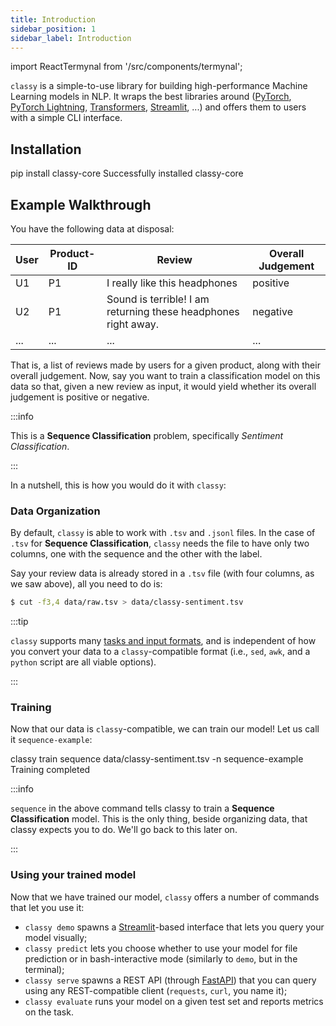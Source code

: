 ```yaml
---
title: Introduction
sidebar_position: 1
sidebar_label: Introduction
---
```


import ReactTermynal from '/src/components/termynal';

`classy` is a simple-to-use library for building high-performance Machine Learning models in NLP.
It wraps the best libraries around ([PyTorch](https://pytorch.org/), [PyTorch Lightning](https://www.pytorchlightning.ai/),
[Transformers](https://huggingface.co/transformers/), [Streamlit](https://streamlit.io/), ...)
and offers them to users with a simple CLI interface.

## Installation

<ReactTermynal>
  <span data-ty="input">pip install classy-core</span>
  <span data-ty="progress"></span>
  <span data-ty>Successfully installed classy-core</span>
</ReactTermynal>

## Example Walkthrough

You have the following data at disposal:

| User | Product-ID | Review | Overall Judgement |
| ----------- | ----------- | ----------- | ----------- |
| U1 | P1 | I really like this headphones | positive |
| U2 | P1 | Sound is terrible! I am returning these headphones right away. | negative |
| ... | ... | ... | ... |

That is, a list of reviews made by users for a given product, along with their overall judgement. Now, say you want to train
a classification model on this data so that, given a new review as input, it would yield whether its overall judgement is
positive or negative.

:::info

This is a **Sequence Classification** problem, specifically *Sentiment Classification*.

:::

In a nutshell, this is how you would do it with `classy`:

### Data Organization

By default, `classy` is able to work with `.tsv` and `.jsonl` files. In the case of `.tsv` for **Sequence Classification**,
`classy` needs the file to have only two columns, one with the sequence and the other with the label.

Say your review data is already stored in a `.tsv` file (with four columns, as we saw above), all you need to do is:

```bash
$ cut -f3,4 data/raw.tsv > data/classy-sentiment.tsv
```

:::tip

`classy` supports many [tasks and input formats](/docs/reference-manual/tasks-and-formats), and is independent of how you
convert your data to a `classy`-compatible format (i.e., `sed`, `awk`, and a `python` script are all viable options).

:::

### Training
Now that our data is `classy`-compatible, we can train our model! Let us call it `sequence-example`:

<ReactTermynal>
  <span data-ty="input">classy train sequence data/classy-sentiment.tsv -n sequence-example</span>
  <span data-ty="progress"></span>
  <span data-ty>Training completed</span>
</ReactTermynal>

<p />

:::info

`sequence` in the above command tells classy to train a **Sequence Classification** model. This is the only thing, beside
organizing data, that classy expects you to do. We'll go back to this later on.

:::

### Using your trained model

Now that we have trained our model, `classy` offers a number of commands that let you use it:

- `classy demo` spawns a [Streamlit](https://streamlit.io/)-based interface that lets you query your model visually;
- `classy predict` lets you choose whether to use your model for file prediction or in bash-interactive mode (similarly to `demo`, but in the terminal);
- `classy serve` spawns a REST API (through [FastAPI](https://fastapi.tiangolo.com/)) that you can query using any REST-compatible client (`requests`, `curl`, you name it);
- `classy evaluate` runs your model on a given test set and reports metrics on the task.
